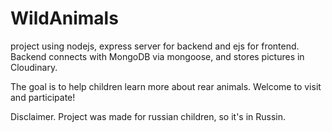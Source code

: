 # WildAnimals
project using  nodejs, express server  for backend and ejs for frontend. Backend connects with MongoDB via mongoose, and stores pictures in Cloudinary.

The goal is to help children learn more about rear animals. 
Welcome to visit and participate!

Disclaimer. Project was made for russian children, so it's in Russin.
